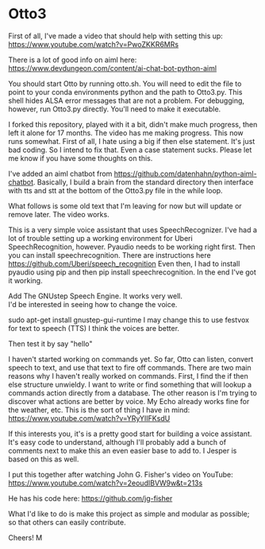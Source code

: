 # Otto3

First of all, I've made a video that should help with setting this up: https://www.youtube.com/watch?v=PwoZKKR6MRs

There is a lot of good info on aiml here:  https://www.devdungeon.com/content/ai-chat-bot-python-aiml

You should start Otto by running otto.sh.  You will need to edit the  file to point to your conda environments python and the path to Otto3.py.  This shell hides ALSA error messages that are not a problem.  For debugging, however, run Otto3.py directly.  You'll need to make it executable.    


I forked this repository, played with it a bit, didn't make much progress, then left it alone for 17 months.
The video has me making progress.  This now runs somewhat.  First of all, I hate using a big if then else 
statement.  It's just bad coding.  So I intend to fix that.  Even a case statement sucks.  Please let me
know if you have some thoughts on this. 

I've added an aiml chatbot from https://github.com/datenhahn/python-aiml-chatbot.  Basically, I build a brain from the standard directory then interface with tts and stt at the bottom of the Otto3.py file in the while loop.

What follows is some old text that I'm leaving for now but will update or remove later.  The video works.

This is a very simple voice assistant that uses SpeechRecognizer.
I've had a lot of trouble setting up a working environment for Uberi SpeechRecognition, however.  Pyaudio needs to be working right first.  Then you can install speechrecognition.  There are instructions here https://github.com/Uberi/speech_recognition  Even then, I had to install pyaudio using pip and then pip install speechrecognition.  In the end I've got it working.      

Add The GNUstep Speech Engine.  It works very well.  
I'd be interested in seeing how to change the voice.  

sudo apt-get install gnustep-gui-runtime
I may change this to use festvox for text to speech (TTS)  I think the voices are better.   

Then test it by 
say "hello"

I haven't started working on commands yet.  So far, Otto can 
listen, convert speech to text, and use that text to fire off commands.  There are two main reasons 
why I haven't really worked on commands.  First, I find the if then else structure unwieldy.  I want to write or find 
something that will lookup a commands action directly from a database.  The other reason is I'm trying to discover what
actions are better by voice.  My Echo already works fine for the weather, etc.  This is the sort of thing I have in mind:  https://www.youtube.com/watch?v=YRyYIIFKsdU    

If this interests you, it's is a pretty good start for building a voice assistant.  
It's easy code to understand, although I'll probably add a bunch of comments next to make 
this an even easier base to add to.  I Jesper is based on this as well.   

I put this together after watching John G. Fisher's video on YouTube: 
https://www.youtube.com/watch?v=2eoudIBVW9w&t=213s

He has his code here:  https://github.com/jg-fisher

What I'd like to do is make this project as simple and modular as possible; so that 
others can easily contribute.   

Cheers!
M
